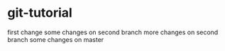 # git-tutorial
first change
some changes on second branch
more changes on second branch
some changes on master